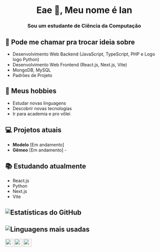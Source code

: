 <h1 align="center">Eae 👋, Meu nome é Ian</h1>
<h3 align="center">Sou um estudante de Ciência da Computação</h3>

## 💬 Pode me chamar pra trocar ideia sobre
- Desenvolvimento Web Backend (JavaScript, TypeScript, PHP e Logo logo Python)
- Desenvolvimento Web Frontend (React.js, Next.js, Vite)
- MongoDB, MySQL
- Padrões de Projeto

## 📅 Meus hobbies
- Estudar novas linguagens
- Descobrir novas tecnologias
- Ir para academia e pro vôlei 

## 💻 Projetos atuais
- **Modelo** [Em andamento] 
- **Gêmeo** [Em andamento] - 

## 📚 Estudando atualmente
- React.js 
- Python
- Next.js
- Vite


## ![Estatísticas do GitHub](https://github-readme-stats.vercel.app/api?username=ianmelo1&show_icons=true&theme=radical)

## ![Linguagens mais usadas](https://github-readme-stats.vercel.app/api/top-langs/?username=ianmelo1&layout=compact&theme=radical)

 
<p><a href="https://x.com/Fautmelo"><img src="https://img.shields.io/badge/twitter-%231DA1F2.svg?&style=for-the-badge&logo=twitter&logoColor=white" height=25></a> <a href="https://www.linkedin.com/in/ian-melo-gon%C3%A7alves-36960031a/"><img src="https://img.shields.io/badge/linkedin-%230077B5.svg?&style=for-the-badge&logo=linkedin&logoColor=white" height=25></a> <a href="https://www.instagram.com/ian_melogg/"><img src="https://img.shields.io/badge/instagram-%23E4405F.svg?&style=for-the-badge&logo=instagram&logoColor=white" height=25></a>
  

